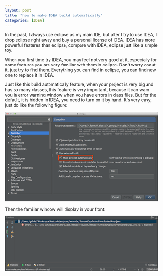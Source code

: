 ```yaml
---
layout: post
title: "how to make IDEA build automatically"
categories: [IDEA]
---
```


In the past, I always use eclipse as my main IDE, but after I try to use IDEA, I drop eclipse right away and buy a personal license of IDEA. IDEA has more powerful features than eclipse, compare with IDEA, eclipse just like a simple toy.

When you first time try IDEA, you may feel not very good at it, especially for some features you are very familiar with them in eclipse. Don't worry about it, just try to find them. Everything you can find in eclipse, you can find new one to replace it in IDEA.

Just like this build automatically feature, when your project is very big and has so many classes, this feature is very important, because it can warn you in error warning window when you have errors in class files. But for the default, it is hidden in IDEA, you need to turn on it by hand. It's very easy, just do like the following figure:

![intellij-set-compile-automatically.png](/assets/img/posts/intellij-set-compile-automatically.png "intellij-set-compile-automatically.png")

Then the familiar window will display in your front:

![problem-display-window.png](/assets/img/posts/problem-display-window.png "problem-display-window.png")